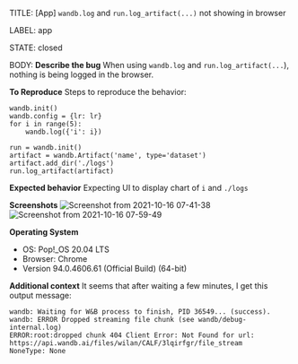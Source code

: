 TITLE:
[App] `wandb.log` and `run.log_artifact(...)` not showing in browser 

LABEL:
app

STATE:
closed

BODY:
**Describe the bug**
When using `wandb.log` and `run.log_artifact(...`), nothing is being logged in the browser. 

**To Reproduce**
Steps to reproduce the behavior:
```
wandb.init()
wandb.config = {lr: lr}
for i in range(5):
    wandb.log({'i': i})
```

```
run = wandb.init()
artifact = wandb.Artifact('name', type='dataset')
artifact.add_dir('./logs')
run.log_artifact(artifact)
```

**Expected behavior**
Expecting UI to display chart of `i` and `./logs`

**Screenshots**
![Screenshot from 2021-10-16 07-41-38](https://user-images.githubusercontent.com/40744757/137585953-31783f13-c72d-458b-98f5-8d1a80373b63.png)
![Screenshot from 2021-10-16 07-59-49](https://user-images.githubusercontent.com/40744757/137586465-710590a7-374d-488f-91e3-4227a5edcf9e.png)


**Operating System**
 - OS: Pop!_OS 20.04 LTS
 - Browser: Chrome
 - Version 94.0.4606.61 (Official Build) (64-bit)

**Additional context**
It seems that after waiting a few minutes, I get this output message:
```
wandb: Waiting for W&B process to finish, PID 36549... (success).
wandb: ERROR Dropped streaming file chunk (see wandb/debug-internal.log)
ERROR:root:dropped chunk 404 Client Error: Not Found for url: https://api.wandb.ai/files/wilan/CALF/3lqirfgr/file_stream
NoneType: None
```

